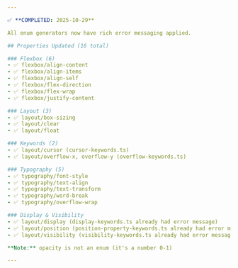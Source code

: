 ```yaml
---

✅ **COMPLETED: 2025-10-29**

All enum generators now have rich error messaging applied.

## Properties Updated (16 total)

### Flexbox (6)
- ✅ flexbox/align-content
- ✅ flexbox/align-items
- ✅ flexbox/align-self
- ✅ flexbox/flex-direction
- ✅ flexbox/flex-wrap
- ✅ flexbox/justify-content

### Layout (3)
- ✅ layout/box-sizing
- ✅ layout/clear
- ✅ layout/float

### Keywords (2)
- ✅ layout/cursor (cursor-keywords.ts)
- ✅ layout/overflow-x, overflow-y (overflow-keywords.ts)

### Typography (5)
- ✅ typography/font-style
- ✅ typography/text-align
- ✅ typography/text-transform
- ✅ typography/word-break
- ✅ typography/overflow-wrap

### Display & Visibility
- ✅ layout/display (display-keywords.ts already had error message)
- ✅ layout/position (position-property-keywords.ts already had error message)
- ✅ layout/visibility (visibility-keywords.ts already had error message)

**Note:** opacity is not an enum (it's a number 0-1)

---
```


